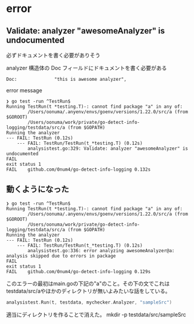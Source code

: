 # error

## Validate: analyzer "awesomeAnalyzer" is undocumented

必ずドキュメントを書く必要がありそう

analyzer 構造体の Doc フィールドにドキュメントを書く必要がある

```
Doc:              "this is awesome analyzer",
```

error message

```
❯ go test -run ^TestRun$
Running TestRun(t *testing.T)-: cannot find package "a" in any of:
        /Users/oonuma/.anyenv/envs/goenv/versions/1.22.0/src/a (from $GOROOT)
        /Users/oonuma/work/private/go-detect-info-logging/testdata/src/a (from $GOPATH)
Running the analyzer
--- FAIL: TestRun (0.12s)
    --- FAIL: TestRun/TestRun(t_*testing.T) (0.12s)
        analysistest.go:329: Validate: analyzer "awesomeAnalyzer" is undocumented
FAIL
exit status 1
FAIL    github.com/0num4/go-detect-info-logging 0.132s
```

## 動くようになった

```
❯ go test -run ^TestRun$
Running TestRun(t *testing.T)-: cannot find package "a" in any of:
        /Users/oonuma/.anyenv/envs/goenv/versions/1.22.0/src/a (from $GOROOT)
        /Users/oonuma/work/private/go-detect-info-logging/testdata/src/a (from $GOPATH)
Running the analyzer
--- FAIL: TestRun (0.12s)
    --- FAIL: TestRun/TestRun(t_*testing.T) (0.12s)
        analysistest.go:336: error analyzing awesomeAnalyzer@a: analysis skipped due to errors in package
FAIL
exit status 1
FAIL    github.com/0num4/go-detect-info-logging 0.129s
```
このエラーの最初はmain.goの下記の"a"のこと。その下の文でこれはtestdata/src/aやほかのディレクトリが無いよみたいな話をしている。
    
```go
analysistest.Run(t, testdata, mychecker.Analyzer, "sampleSrc")
```

適当にディレクトリを作ることで消えた。
mkdir -p testdata/src/sampleSrc